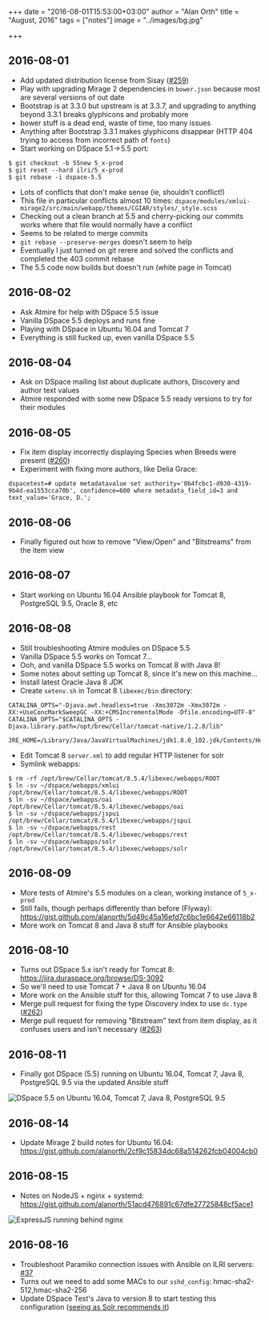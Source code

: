 +++
date = "2016-08-01T15:53:00+03:00"
author = "Alan Orth"
title = "August, 2016"
tags = ["notes"]
image = "../images/bg.jpg"

+++
## 2016-08-01

- Add updated distribution license from Sisay ([#259](https://github.com/ilri/DSpace/issues/259))
- Play with upgrading Mirage 2 dependencies in `bower.json` because most are several versions of out date
- Bootstrap is at 3.3.0 but upstream is at 3.3.7, and upgrading to anything beyond 3.3.1 breaks glyphicons and probably more
- bower stuff is a dead end, waste of time, too many issues
- Anything after Bootstrap 3.3.1 makes glyphicons disappear (HTTP 404 trying to access from incorrect path of `fonts`)
- Start working on DSpace 5.1 → 5.5 port:

```
$ git checkout -b 55new 5_x-prod
$ git reset --hard ilri/5_x-prod
$ git rebase -i dspace-5.5
```
- Lots of conflicts that don't make sense (ie, shouldn't conflict!)
- This file in particular conflicts almost 10 times: `dspace/modules/xmlui-mirage2/src/main/webapp/themes/CGIAR/styles/_style.scss`
- Checking out a clean branch at 5.5 and cherry-picking our commits works where that file would normally have a conflict
- Seems to be related to merge commits
- `git rebase --preserve-merges` doesn't seem to help
- Eventually I just turned on git rerere and solved the conflicts and completed the 403 commit rebase
- The 5.5 code now builds but doesn't run (white page in Tomcat)

## 2016-08-02

- Ask Atmire for help with DSpace 5.5 issue
- Vanilla DSpace 5.5 deploys and runs fine
- Playing with DSpace in Ubuntu 16.04 and Tomcat 7
- Everything is still fucked up, even vanilla DSpace 5.5

## 2016-08-04

- Ask on DSpace mailing list about duplicate authors, Discovery and author text values
- Atmire responded with some new DSpace 5.5 ready versions to try for their modules

## 2016-08-05

- Fix item display incorrectly displaying Species when Breeds were present ([#260](https://github.com/ilri/DSpace/pull/260))
- Experiment with fixing more authors, like Delia Grace:

```
dspacetest=# update metadatavalue set authority='0b4fcbc1-d930-4319-9b4d-ea1553cca70b', confidence=600 where metadata_field_id=3 and text_value='Grace, D.';
```

## 2016-08-06

- Finally figured out how to remove "View/Open" and "Bitstreams" from the item view

## 2016-08-07

- Start working on Ubuntu 16.04 Ansible playbook for Tomcat 8, PostgreSQL 9.5, Oracle 8, etc

## 2016-08-08

- Still troubleshooting Atmire modules on DSpace 5.5
- Vanilla DSpace 5.5 works on Tomcat 7...
- Ooh, and vanilla DSpace 5.5 works on Tomcat 8 with Java 8!
- Some notes about setting up Tomcat 8, since it's new on this machine...
- Install latest Oracle Java 8 JDK
- Create `setenv.sh` in Tomcat 8 `libexec/bin` directory:
    
```
CATALINA_OPTS="-Djava.awt.headless=true -Xms3072m -Xmx3072m -XX:+UseConcMarkSweepGC -XX:+CMSIncrementalMode -Dfile.encoding=UTF-8"
CATALINA_OPTS="$CATALINA_OPTS -Djava.library.path=/opt/brew/Cellar/tomcat-native/1.2.8/lib"

JRE_HOME=/Library/Java/JavaVirtualMachines/jdk1.8.0_102.jdk/Contents/Home
```

- Edit Tomcat 8 `server.xml` to add regular HTTP listener for solr
- Symlink webapps:

```
$ rm -rf /opt/brew/Cellar/tomcat/8.5.4/libexec/webapps/ROOT
$ ln -sv ~/dspace/webapps/xmlui /opt/brew/Cellar/tomcat/8.5.4/libexec/webapps/ROOT
$ ln -sv ~/dspace/webapps/oai /opt/brew/Cellar/tomcat/8.5.4/libexec/webapps/oai
$ ln -sv ~/dspace/webapps/jspui /opt/brew/Cellar/tomcat/8.5.4/libexec/webapps/jspui
$ ln -sv ~/dspace/webapps/rest /opt/brew/Cellar/tomcat/8.5.4/libexec/webapps/rest
$ ln -sv ~/dspace/webapps/solr /opt/brew/Cellar/tomcat/8.5.4/libexec/webapps/solr
```

## 2016-08-09

- More tests of Atmire's 5.5 modules on a clean, working instance of `5_x-prod`
- Still fails, though perhaps differently than before (Flyway): https://gist.github.com/alanorth/5d49c45a16efd7c6bc1e6642e66118b2
- More work on Tomcat 8 and Java 8 stuff for Ansible playbooks

## 2016-08-10

- Turns out DSpace 5.x isn't ready for Tomcat 8: https://jira.duraspace.org/browse/DS-3092
- So we'll need to use Tomcat 7 + Java 8 on Ubuntu 16.04
- More work on the Ansible stuff for this, allowing Tomcat 7 to use Java 8
- Merge pull request for fixing the type Discovery index to use `dc.type` ([#262](https://github.com/ilri/DSpace/pull/262))
- Merge pull request for removing "Bitstream" text from item display, as it confuses users and isn't necessary ([#263](https://github.com/ilri/DSpace/pull/263))

## 2016-08-11

- Finally got DSpace (5.5) running on Ubuntu 16.04, Tomcat 7, Java 8, PostgreSQL 9.5 via the updated Ansible stuff

![DSpace 5.5 on Ubuntu 16.04, Tomcat 7, Java 8, PostgreSQL 9.5](../images/2016/08/dspace55-ubuntu16.04.png)

## 2016-08-14

- Update Mirage 2 build notes for Ubuntu 16.04: https://gist.github.com/alanorth/2cf9c15834dc68a514262fcb04004cb0

## 2016-08-15

- Notes on NodeJS + nginx + systemd: https://gist.github.com/alanorth/51acd476891c67dfe27725848cf5ace1

![ExpressJS running behind nginx](../images/2016/08/nodejs-nginx.png)

## 2016-08-16

- Troubleshoot Paramiko connection issues with Ansible on ILRI servers: [#37](https://github.com/ilri/rmg-ansible-public/issues/37)
- Turns out we need to add some MACs to our `sshd_config`: hmac-sha2-512,hmac-sha2-256
- Update DSpace Test's Java to version 8 to start testing this configuration ([seeing as Solr recommends it](https://wiki.apache.org/solr/ShawnHeisey))
